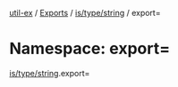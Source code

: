 [util-ex](../README.md) / [Exports](../modules.md) / [is/type/string](is_type_string.md) / export=

# Namespace: export=

[is/type/string](is_type_string.md).export=
